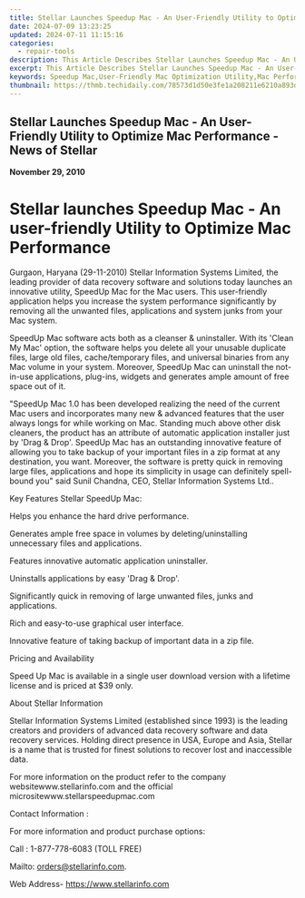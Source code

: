 ```yaml
---
title: Stellar Launches Speedup Mac - An User-Friendly Utility to Optimize Mac Performance - News of Stellar
date: 2024-07-09 13:23:25
updated: 2024-07-11 11:15:16
categories:
  - repair-tools
description: This Article Describes Stellar Launches Speedup Mac - An User-Friendly Utility to Optimize Mac Performance - News of Stellar
excerpt: This Article Describes Stellar Launches Speedup Mac - An User-Friendly Utility to Optimize Mac Performance - News of Stellar
keywords: Speedup Mac,User-Friendly Mac Optimization Utility,Mac Performance Optimization Software,Stellar Launches Speedup Mac,Optimize Mac Performance,Stellar's Mac Performance Enhancer,stellar launches speedup mac an user friendly utility to optimize mac performance
thumbnail: https://thmb.techidaily.com/78573d1d50e3fe1a208211e6210a893de5cb63383e5008c1e4699b06b4a4f916.jpg
---
```


## Stellar Launches Speedup Mac - An User-Friendly Utility to Optimize Mac Performance - News of Stellar

**November 29, 2010**

# **Stellar launches Speedup Mac - An user-friendly Utility to Optimize Mac Performance**

 Gurgaon, Haryana (29-11-2010) Stellar Information Systems Limited, the leading provider of data recovery software and solutions today launches an innovative utility, SpeedUp Mac for the Mac users. This user-friendly application helps you increase the system performance significantly by removing all the unwanted files, applications and system junks from your Mac system.

 SpeedUp Mac software acts both as a cleanser & uninstaller. With its 'Clean My Mac' option, the software helps you delete all your unusable duplicate files, large old files, cache/temporary files, and universal binaries from any Mac volume in your system. Moreover, SpeedUp Mac can uninstall the not-in-use applications, plug-ins, widgets and generates ample amount of free space out of it.

 "SpeedUp Mac 1.0 has been developed realizing the need of the current Mac users and incorporates many new & advanced features that the user always longs for while working on Mac. Standing much above other disk cleaners, the product has an attribute of automatic application installer just by 'Drag & Drop'. SpeedUp Mac has an outstanding innovative feature of allowing you to take backup of your important files in a zip format at any destination, you want. Moreover, the software is pretty quick in removing large files, applications and hope its simplicity in usage can definitely spell-bound you" said Sunil Chandna, CEO, Stellar Information Systems Ltd..

Key Features Stellar SpeedUp Mac:

 Helps you enhance the hard drive performance.

 Generates ample free space in volumes by deleting/uninstalling unnecessary files and applications.

 Features innovative automatic application uninstaller.

 Uninstalls applications by easy 'Drag & Drop'.

 Significantly quick in removing of large unwanted files, junks and applications.

 Rich and easy-to-use graphical user interface.

 Innovative feature of taking backup of important data in a zip file.

Pricing and Availability

 Speed Up Mac is available in a single user download version with a lifetime license and is priced at $39 only.

About Stellar Information

 Stellar Information Systems Limited (established since 1993) is the leading creators and providers of advanced data recovery software and data recovery services. Holding direct presence in USA, Europe and Asia, Stellar is a name that is trusted for finest solutions to recover lost and inaccessible data.

 For more information on the product refer to the company websitewww.stellarinfo.com and the official micrositewww.stellarspeedupmac.com

Contact Information :

 For more information and product purchase options:

Call : 1-877-778-6083 (TOLL FREE)

Mailto: <orders@stellarinfo.com>.

Web Address- <https://www.stellarinfo.com>


<ins class="adsbygoogle"
     style="display:block"
     data-ad-format="autorelaxed"
     data-ad-client="ca-pub-7571918770474297"
     data-ad-slot="1223367746"></ins>



<ins class="adsbygoogle"
     style="display:block"
     data-ad-client="ca-pub-7571918770474297"
     data-ad-slot="8358498916"
     data-ad-format="auto"
     data-full-width-responsive="true"></ins>
